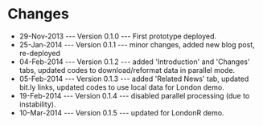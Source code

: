 Changes
========================================================

* 29-Nov-2013 --- Version 0.1.0 --- First prototype deployed.
* 25-Jan-2014 --- Version 0.1.1 --- minor changes, added new blog post, re-deployed
* 04-Feb-2014 --- Version 0.1.2 --- added 'Introduction' and 'Changes' tabs, updated codes to download/reformat data in parallel mode.
* 05-Feb-2014 --- Version 0.1.3 --- added 'Related News' tab, updated bit.ly links, updated codes to use local data for London demo.
* 19-Feb-2014 --- Version 0.1.4 --- disabled parallel processing (due to instability).
* 10-Mar-2014 --- Version 0.1.5 --- updated for LondonR demo.